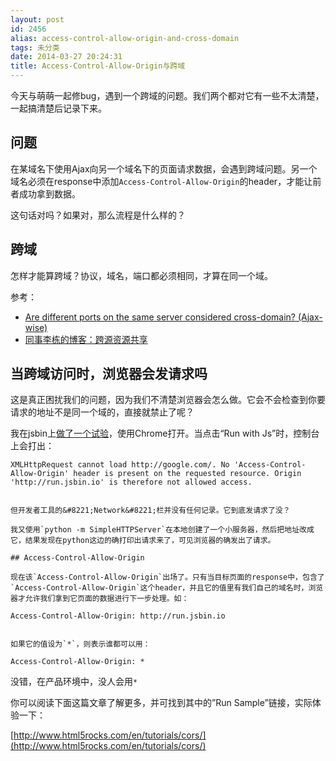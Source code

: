 ```yaml
---
layout: post
id: 2456
alias: access-control-allow-origin-and-cross-domain
tags: 未分类
date: 2014-03-27 20:24:31
title: Access-Control-Allow-Origin与跨域
---
```


今天与萌萌一起修bug，遇到一个跨域的问题。我们两个都对它有一些不太清楚，一起搞清楚后记录下来。

## 问题

在某域名下使用Ajax向另一个域名下的页面请求数据，会遇到跨域问题。另一个域名必须在response中添加`Access-Control-Allow-Origin`的header，才能让前者成功拿到数据。

这句话对吗？如果对，那么流程是什么样的？

## 跨域

怎样才能算跨域？协议，域名，端口都必须相同，才算在同一个域。

参考：

*   [Are different ports on the same server considered cross-domain? (Ajax-wise)](http://stackoverflow.com/questions/1077218/are-different-ports-on-the-same-server-considered-cross-domain-ajax-wise)
*   [同事李栋的博客：跨源资源共享](http://twlidong.github.io/blog/2013/12/22/kua-yuan-zi-yuan-gong-xiang-cross-origin-resource-sharing-cors/)

## 当跨域访问时，浏览器会发请求吗

这是真正困扰我们的问题，因为我们不清楚浏览器会怎么做。它会不会检查到你要请求的地址不是同一个域的，直接就禁止了呢？

我在jsbin上[做了一个试验](http://jsbin.com/fusaweqe/1/edit)，使用Chrome打开。当点击“Run with Js”时，控制台上会打出：

    XMLHttpRequest cannot load http://google.com/. No 'Access-Control-Allow-Origin' header is present on the requested resource. Origin 'http://run.jsbin.io' is therefore not allowed access. 
    

    但开发者工具的&#8221;Network&#8221;栏并没有任何记录。它到底发请求了没？

    我又使用`python -m SimpleHTTPServer`在本地创建了一个小服务器，然后把地址改成它，结果发现在python这边的确打印出请求来了，可见浏览器的确发出了请求。

    ## Access-Control-Allow-Origin

    现在该`Access-Control-Allow-Origin`出场了。只有当目标页面的response中，包含了`Access-Control-Allow-Origin`这个header，并且它的值里有我们自己的域名时，浏览器才允许我们拿到它页面的数据进行下一步处理。如：

    Access-Control-Allow-Origin: http://run.jsbin.io
    

    如果它的值设为`*`，则表示谁都可以用：

    Access-Control-Allow-Origin: *

没错，在产品环境中，没人会用`*`

你可以阅读下面这篇文章了解更多，并可找到其中的&#8221;Run Sample&#8221;链接，实际体验一下：

[http://www.html5rocks.com/en/tutorials/cors/](http://www.html5rocks.com/en/tutorials/cors/)
